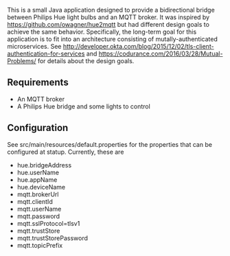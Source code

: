 This is a small Java application designed to provide a bidirectional bridge between Philips Hue light bulbs and an MQTT broker. It was inspired by https://github.com/owagner/hue2mqtt but had different design goals to achieve the same behavior. Specifically, the long-term goal for this application is to fit into an architecture consisting of mutally-authenticated microservices. See http://developer.okta.com/blog/2015/12/02/tls-client-authentication-for-services and https://codurance.com/2016/03/28/Mutual-Problems/ for details about the design goals.

Requirements
---
* An MQTT broker
* A Philips Hue bridge and some lights to control

Configuration
---
See src/main/resources/default.properties for the properties that can be configured at statup. Currently, these are
 * hue.bridgeAddress
 * hue.userName
 * hue.appName
 * hue.deviceName
 * mqtt.brokerUrl
 * mqtt.clientId
 * mqtt.userName
 * mqtt.password
 * mqtt.sslProtocol=tlsv1
 * mqtt.trustStore
 * mqtt.trustStorePassword
 * mqtt.topicPrefix
